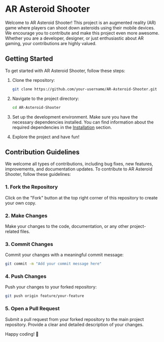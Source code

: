 # AR Asteroid Shooter

Welcome to AR Asteroid Shooter! This project is an augmented reality (AR) game where players can shoot down asteroids using their mobile devices. We encourage you to contribute and make this project even more awesome. Whether you are a developer, designer, or just enthusiastic about AR gaming, your contributions are highly valued.

## Getting Started

To get started with AR Asteroid Shooter, follow these steps:

1. Clone the repository:

   ```bash
   git clone https://github.com/your-username/AR-Asteroid-Shooter.git
   ```

2. Navigate to the project directory:

   ```bash
   cd AR-Asteroid-Shooter
   ```

3. Set up the development environment. Make sure you have the necessary dependencies installed. You can find information about the required dependencies in the [Installation](#installation) section.

4. Explore the project and have fun!

## Contribution Guidelines

We welcome all types of contributions, including bug fixes, new features, improvements, and documentation updates. To contribute to AR Asteroid Shooter, follow these guidelines:

### 1. Fork the Repository

Click on the "Fork" button at the top right corner of this repository to create your own copy.

### 2. Make Changes

Make your changes to the code, documentation, or any other project-related files.

### 3. Commit Changes

Commit your changes with a meaningful commit message:

```bash
git commit -m "Add your commit message here"
```

### 4. Push Changes

Push your changes to your forked repository:

```bash
git push origin feature/your-feature
```

### 5. Open a Pull Request

Submit a pull request from your forked repository to the main project repository. Provide a clear and detailed description of your changes.

Happy coding! 🚀
